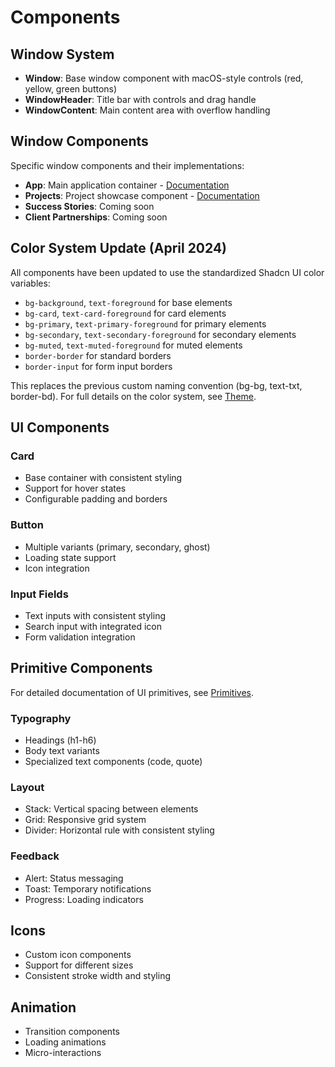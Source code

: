 # Components

## Window System
- **Window**: Base window component with macOS-style controls (red, yellow, green buttons)
- **WindowHeader**: Title bar with controls and drag handle
- **WindowContent**: Main content area with overflow handling

## Window Components

Specific window components and their implementations:

- **App**: Main application container - [Documentation](app.md)
- **Projects**: Project showcase component - [Documentation](projects.md)
- **Success Stories**: Coming soon
- **Client Partnerships**: Coming soon

## Color System Update (April 2024)

All components have been updated to use the standardized Shadcn UI color variables:

- `bg-background`, `text-foreground` for base elements
- `bg-card`, `text-card-foreground` for card elements
- `bg-primary`, `text-primary-foreground` for primary elements
- `bg-secondary`, `text-secondary-foreground` for secondary elements
- `bg-muted`, `text-muted-foreground` for muted elements
- `border-border` for standard borders
- `border-input` for form input borders

This replaces the previous custom naming convention (bg-bg, text-txt, border-bd).
For full details on the color system, see [Theme](theme.md).

## UI Components

### Card
- Base container with consistent styling
- Support for hover states
- Configurable padding and borders

### Button
- Multiple variants (primary, secondary, ghost)
- Loading state support
- Icon integration

### Input Fields
- Text inputs with consistent styling
- Search input with integrated icon
- Form validation integration

## Primitive Components

For detailed documentation of UI primitives, see [Primitives](primitives.md).

### Typography
- Headings (h1-h6)
- Body text variants
- Specialized text components (code, quote)

### Layout
- Stack: Vertical spacing between elements
- Grid: Responsive grid system
- Divider: Horizontal rule with consistent styling

### Feedback
- Alert: Status messaging
- Toast: Temporary notifications
- Progress: Loading indicators

## Icons
- Custom icon components
- Support for different sizes
- Consistent stroke width and styling

## Animation
- Transition components
- Loading animations
- Micro-interactions